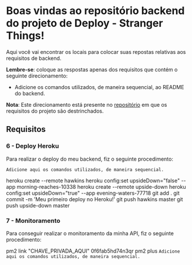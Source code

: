 # Boas vindas ao repositório backend do projeto de Deploy - Stranger Things!

Aqui você vai encontrar os locais para colocar suas repostas relativas aos requisitos de backend. 

**Lembre-se**: coloque as respostas apenas dos requisitos que contém o seguinte direcionamento:

  - Adicione os comandos utilizados, de maneira sequencial, ao README do backend.

**Nota**: Este direcionamento está presente no [repositório](https://github.com/tryber/sd-01-block31-stranger-things) em que os requisitos do projeto são destrinchados.

## Requisitos

### 6 - Deploy Heroku

Para realizar o deploy do meu backend, fiz o seguinte procedimento:

`Adicione aqui os comandos utilizados, de maneira sequencial.`

heroku create --remote hawkins
heroku config:set upsideDown="false" --app morning-reaches-10338
heroku create --remote upside-down
heroku config:set upsideDown="true" --app evening-waters-77718
git add .
git commit -m 'Meu primeiro deploy no Heroku!'
git push hawkins master
git push upside-down master

### 7 - Monitoramento

Para conseguir realizar o monitoramento da minha API, fiz o seguinte procedimento:

pm2 link "CHAVE_PRIVADA_AQUI" 0f6fab5hd74n3qr
pm2 plus
`Adicione aqui os comandos utilizados, de maneira sequencial.`
